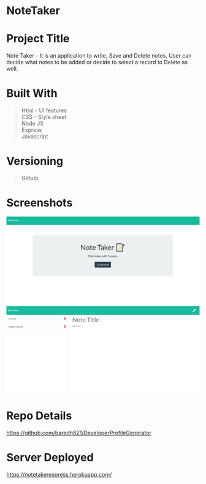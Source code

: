 # NoteTaker

# Project Title
Note Taker - It is an application to write, Save and Delete notes. User can decide what notes to be added or decide to select a record to Delete as well. 

# Built With
>Html - UI features <br>
>CSS - Style sheet <br>
>Node JS<br>
>Express<br>
>Javascript<br>


# Versioning 
> Github

# Screenshots

<img src = "Screenshot1.JPG">
<img src = "Screenshot2.JPG">

# Repo Details 
https://github.com/baredh821/DeveloperProfileGenerator

# Server Deployed
https://notetakerexpress.herokuapp.com/














